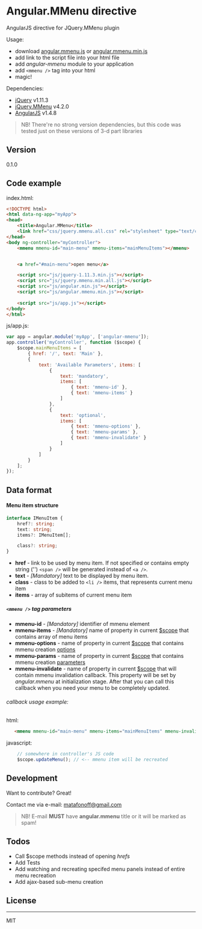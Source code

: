 # Angular.MMenu directive

AngularJS directive for JQuery.MMenu plugin

Usage:

  - download [angular.mmenu.js] or [angular.mmenu.min.js] 
  - add link to the script file into your html file
  - add _angular-mmenu_ module to your application 
  - add `<mmenu />` tag into your html
  - magic!
  
Dependencies:

  - [jQuery] v1.11.3
  - [jQuery.MMenu] v4.2.0
  - [AngularJS] v1.4.8

> NB! There're no strong version dependencies, but this code was tested just on these versions of 3-d part libraries

## Version
0.1.0

## Code example

index.html:
```html
<!DOCTYPE html>
<html data-ng-app="myApp">
<head>
    <title>Angular.MMenu</title>
    <link href="css/jquery.mmenu.all.css" rel="stylesheet" type="text/css" />
</head>
<body ng-controller="myController">
    <mmenu mmenu-id="main-menu" mmenu-items="mainMenuItems"></mmenu>


    <a href="#main-menu">open menu</a>

    <script src="js/jquery-1.11.3.min.js"></script>
    <script src="js/jquery.mmenu.min.all.js"></script>
    <script src="js/angular.min.js"></script>
    <script src="js/angular.mmenu.min.js"></script>
    
    <script src="js/app.js"></script>
</body>
</html>
```

js/app.js:
```js
var app = angular.module('myApp', ['angular-mmenu']);
app.controller('myController', function ($scope) {
    $scope.mainMenuItems = [
        { href: '/', text: 'Main' },
        {
            text: 'Available Parameters', items: [
                {
                    text: 'mandatory',
                    items: [
                        { text: 'mmenu-id' },
                        { text: 'mmenu-items' }
                    ]
                },
                {
                    text: 'optional',
                    items: [
                        { text: 'mmenu-options' },
                        { text: 'mmenu-params' },
                        { text: 'mmenu-invalidate' }
                    ]
                }
            ]
        }
    ];
});
```

## Data format

#### Menu item structure

```ts
interface IMenuItem {
    href?: string;          
    text: string;
    items?: IMenuItem[];

    class?: string;
}
```
 - **href** - link to be used by menu item. If not specified or contains empty string ('') `<span />` will be generated instead of `<a />`.
 - **text** - _[Mandatory]_ text to be displayed by menu item.
 - **class** - class to be added to `<li />` items, that represents current menu item
 - **items** - array of subitems of current menu item
 
##### `<mmenu />` tag parameters
 - **mmenu-id** - _[Mandatory]_ identifier of mmenu element
 - **mmenu-items** - _[Mandatory]_ name of property in current [$scope] that contains array of menu items
 - **mmenu-options** - name of property in current [$scope] that contains mmenu creation [options]
 - **mmenu-params** - name of property in current [$scope] that contains mmenu creation [parameters]
 - **mmenu-invalidate** - name of property in current [$scope] that will contain mmenu invalidation callback. This property will be set by _angular.mmenu_ at initialization stage. After that you can call this callback when you need your menu to be completely updated.
  
 ###### callback usage example:

html:
```html
   <mmenu mmenu-id="main-menu" mmenu-items="mainMenuItems" mmenu-invalidate="updateMenu"></mmenu>
```

javascript:
```js
    // somewhere in controller's JS code
    $scope.updateMenu(); // <-- mmenu item will be recreated
```


## Development

Want to contribute? Great!

Contact me via e-mail: matafonoff@gmail.com
> NB! E-mail **MUST** have **angular.mmenu** title or it will be marked as spam!

## Todos

 - Call $scope methods instead of opening  _hrefs_
 - Add Tests
 - Add watching and recreating specifed menu panels instead of entire menu recreation
 - Add ajax-based sub-menu creation

## License
----
MIT

   [jQuery]: <http://jquery.com>
   [AngularJS]: <http://angularjs.org>
   [jQuery.MMenu]: <http://mmenu.frebsite.nl/>
   [options]: <http://mmenu.frebsite.nl/documentation/options/>   
   [parameters]: <http://mmenu.frebsite.nl/documentation/options/configuration.html>
   [$scope]: <https://docs.angularjs.org/guide/scope>
   [angular.mmenu.js]: <https://raw.githubusercontent.com/matafonoff/angular.mmenu/master/dist/angular.mmenu.js>
   [angular.mmenu.min.js]: <https://raw.githubusercontent.com/matafonoff/angular.mmenu/master/dist/angular.mmenu.min.js>


